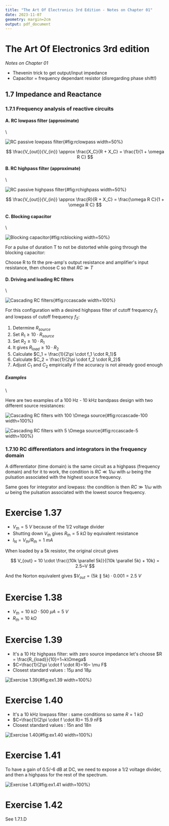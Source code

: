 ```yaml
---
title: "The Art Of Electronics 3rd Edition - Notes on Chapter 01"
date: 2023-11-07
geometry: margin=2cm
output: pdf_document
---
```


# The Art Of Electronics 3rd edition
*Notes on Chapter 01*

* Thevenin trick to get output/input impedance
* Capacitor = frequency dependant resistor (disregarding phase shift!)

## 1.7 Impedance and Reactance
### 1.7.1 Frequency analysis of reactive circuits

#### A. RC lowpass filter (approximate)
\ 

![RC passive lowpass filter](figure_1.90.png){#fig:rclowpass width=50%}

$$
\frac{V_{out}}{V_{in}} \approx \frac{X_C}{R + X_C} = \frac{1}{1 + \omega R C}
$$

#### B. RC highpass filter (approximate)
\ 

![RC passive highpass filter](figure_1.92.png){#fig:rchighpass width=50%}

$$
\frac{V_{out}}{V_{in}} \approx \frac{R}{R + X_C} = \frac{\omega R C}{1 + \omega R C}
$$

#### C. Blocking capacitor
\ 

![Blocking capacitor](figure_1.93.png){#fig:rcblocking width=50%}

For a pulse of duration T to not be distorted while going through the blocking
capacitor:

Choose R to fit the pre-amp's output resistance and amplifier's input
resistance, then choose C so that $RC \gg T$

#### D. Driving and loading RC filters
\ 

![Cascading RC filters](exercise_1.24.png){#fig:rccascade width=100%}

For this configuration with a desired highpass filter of cutoff frequency $f_1$
and lowpass of cutoff frequency $f_2$:

1. Determine $R_{source}$
1. Set $R_1 \ge 10 \cdot R_{source}$
1. Set $R_2 \ge 10 \cdot R_1$
1. It gives $R_{load} \ge 10 \cdot R_2$
1. Calculate $C_1 = \frac{1}{2\pi \cdot f_1 \cdot R_1}$
1. Calculate $C_2 = \frac{1}{2\pi \cdot f_2 \cdot R_2}$
1. Adjust $C_1$ and $C_2$ empirically if the accuracy is not already good enough

##### Examples
\ 

Here are two examples of a 100 Hz - 10 kHz bandpass design with two different
source resistances:

![Cascading RC filters with $100 \Omega$ source](exercise_1.24-100R-source.png){#fig:rccascade-100 width=100%}

![Cascading RC filters with $5 \Omega$ source](exercise_1.24-5R-source.png){#fig:rccascade-5 width=100%}

### 1.7.10 RC differentiators and integrators in the frequency domain

A differentiator (time domain) is the same circuit as a highpass (frequency
domain) and for it to work, the condition is $RC \ll 1/\omega$ with $\omega$
being the pulsation associated with the highest source frequency.

Same goes for integrator and lowpass: the condition is then $RC \gg 1/\omega$
with $\omega$ being the pulsation associated with the lowest source frequency.

# Exercise 1.37

* $V_{th} = 5~V$ because of the 1/2 voltage divider
* Shutting down $V_{th}$ gives $R_{th} = 5~k\Omega$ by equivalent resistance
* $I_N = V_{th} / R_{th} = 1~mA$

When loaded by a 5k resistor, the original circuit gives

$$
V_{out} = 10 \cdot \frac{(10k \parallel 5k)}{(10k \parallel 5k) + 10k} = 2.5~V
$$

And the Norton equivalent gives $$V_{out} = (5k \parallel 5k) \cdot 0.001 = 2.5~V$

# Exercise 1.38

* $V_{th} = 10~k\Omega \cdot 500~\mu A = 5~V$
* $R_{th} = 10~k\Omega$

# Exercise 1.39

* It's a 10 Hz highpass filter: with zero source impedance let's choose $R =
\frac{R_{load}}{10}=1~k\Omega$
* $C=\frac{1}{2\pi \cdot f \cdot R}=16~ \mu F$
* Closest standard values : 15µ and 18µ

![Exercise 1.39](exercise_1.39.png){#fig:ex1.39 width=100%}

# Exercise 1.40

* It's a 10 kHz lowpass filter : same conditions so same $R=1~k\Omega$
* $C=\frac{1}{2\pi \cdot f \cdot R}= 15.9 nF$
* Closest standard values : 15n and 18n

![Exercise 1.40](exercise_1.40.png){#fig:ex1.40 width=100%}

# Exercise 1.41

To have a gain of 0.5/-6 dB at DC, we need to expose a 1/2 voltage divider, and
then a highpass for the rest of the spectrum.

![Exercise 1.41](exercise_1.41.png){#fig:ex1.41 width=100%}


# Exercise 1.42

See 1.7.1.D